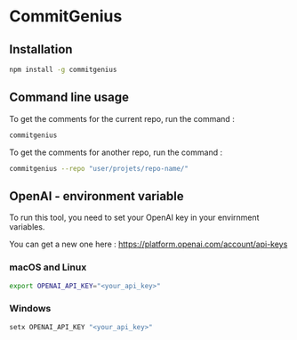 # CommitGenius

## Installation
```bash
npm install -g commitgenius
```

## Command line usage
To get the comments for the current repo, run the command :
```bash
commitgenius
```

To get the comments for another repo, run the command :
```bash
commitgenius --repo "user/projets/repo-name/"
```

## OpenAI - environment variable

To run this tool, you need to set your OpenAI key in your envirnment variables. 

You can get a new one here : https://platform.openai.com/account/api-keys

### macOS and Linux
```bash
export OPENAI_API_KEY="<your_api_key>"
```

### Windows
```powershell
setx OPENAI_API_KEY "<your_api_key>"
```
